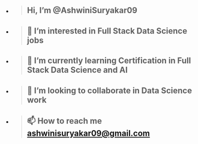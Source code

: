 -  > ## Hi, I’m @AshwiniSuryakar09  
- > ## 👀 I’m interested in Full Stack Data Science jobs 
- > ## 🌱 I’m currently learning Certification in Full Stack Data Science and AI 
- >## 💞️ I’m looking to collaborate in Data Science work 
- > ## 📫 How to reach me ashwinisuryakar09@gmail.com



<!---
AshwiniSuryakar09/AshwiniSuryakar09 is a ✨ special ✨ repository because its `README.md` (this file) appears on your GitHub profile.
You can click the Preview link to take a look at your changes.
--->

